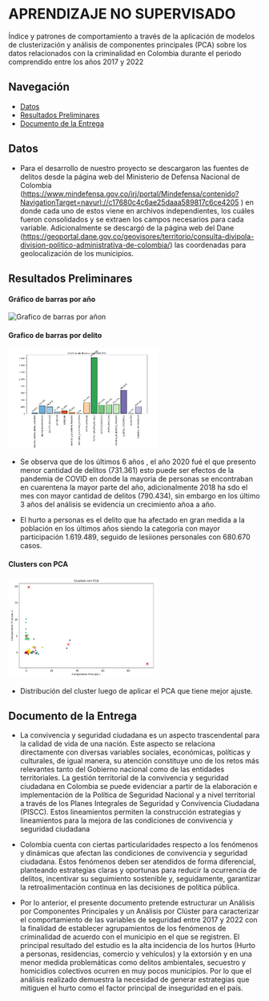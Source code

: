 <!DOCTYPE html>
<html lang="en">
<head>
    <meta charset="UTF-8">
    <meta name="viewport" content="width=device-width, initial-scale=1.0">
</head>
<body>

# APRENDIZAJE NO SUPERVISADO

Índice y patrones de comportamiento a través de la aplicación de modelos de clusterización y análisis de componentes principales (PCA) sobre los datos relacionados con la criminalidad en Colombia durante el periodo comprendido entre los años 2017 y 2022

## Navegación

- [Datos](Datos)
- [Resultados Preliminares](Resultados%20Preliminares)
- [Documento de la Entrega](Documento%20de%20la%20Entrega)

## Datos

* Para el desarrollo de nuestro proyecto se descargaron las fuentes de delitos desde la página web del Ministerio de Defensa Nacional de Colombia (https://www.mindefensa.gov.co/irj/portal/Mindefensa/contenido?NavigationTarget=navurl://c17680c4c6ae25daaa589817c6ce4205 ) en donde cada uno de estos viene en archivos independientes, los cuáles fueron consolidados y se extraen los campos necesarios para cada variable.
Adicionalmente se descargó de la página web del Dane (https://geoportal.dane.gov.co/geovisores/territorio/consulta-divipola-division-politico-administrativa-de-colombia/) las coordenadas para geolocalización de los municipios.

## Resultados Preliminares

#### Gráfico de barras por año
<img src="./Resultados%20Preliminares/Grafico%20de%20barras%20por%20año.png" alt="Grafico de barras por añon" width="300" height="200">

#### Grafico de barras por delito
<img src="./Resultados%20Preliminares/Grafico%20de%20barras%20por%20delito.png" alt="Grafico de barras por delito" width="300" height="200">

* Se observa que de los últimos 6 años , el año 2020 fué el que presento menor cantidad de delitos (731.361) esto puede ser efectos de la pandemia de COVID en donde la mayoria de personas se encontraban en cuarentena la mayor parte del año, adicionalmente 2018 ha sdo el mes con mayor cantidad de delitos (790.434), sin embargo en los último 3 años del análisis se evidencia un crecimiento añoa a año.

* El hurto a personas es el delito que ha afectado en gran medida a la población en los últimos años siendo la categoría con mayor participación 1.619.489, seguido de lesiiones personales con 680.670 casos.

#### Clusters con PCA
<img src="./Resultados%20Preliminares/Clusters%20con%20PCA.png" alt="Latitud y longitud" width="300" height="200">

* Distribución del cluster luego de aplicar el PCA que tiene mejor ajuste.

## Documento de la Entrega

* La convivencia y seguridad ciudadana es un aspecto trascendental para la calidad de vida de una nación. Este aspecto se relaciona directamente con diversas variables sociales, económicas, políticas y culturales, de igual manera, su atención constituye uno de los retos más relevantes tanto del Gobierno nacional como de las entidades territoriales. La gestión territorial de la convivencia y seguridad ciudadana en Colombia se puede evidenciar a partir de la elaboración e implementación de la Política de Seguridad Nacional y a nivel territorial a través de los Planes Integrales de Seguridad y Convivencia Ciudadana (PISCC). Estos lineamientos permiten la construcción estrategias y lineamientos para la mejora de las condiciones de convivencia y seguridad ciudadana

* Colombia cuenta con ciertas particularidades respecto a los fenómenos y dinámicas que afectan las condiciones de convivencia y seguridad ciudadana. Estos fenómenos deben ser atendidos de forma diferencial, planteando estrategias claras y oportunas para reducir la ocurrencia de delitos, incentivar su seguimiento sostenible y, seguidamente, garantizar la retroalimentación continua en las decisiones de política pública.
 
* Por lo anterior, el presente documento pretende estructurar un Análisis por Componentes Principales y un Análisis por Clúster para caracterizar el comportamiento de las variables de seguridad entre 2017 y 2022 con la finalidad de establecer agrupamientos de los fenómenos de criminalidad de acuerdo con el municipio en el que se registren. El principal resultado del estudio es la alta incidencia de los hurtos (Hurto a personas, residencias, comercio y vehículos) y la extorsión y en una menor medida problemáticas como delitos ambientales, secuestro y homicidios colectivos ocurren en muy pocos municipios. Por lo que el análisis realizado demuestra la necesidad de generar estrategias que mitiguen el hurto como el factor principal de inseguridad en el país.

</body>
</html>



